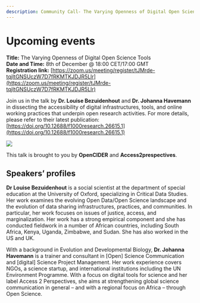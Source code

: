 ```yaml
---
description: Community Call- The Varying Openness of Digital Open Science Tools
---
```


# Upcoming events

**Title:** The Varying Openness of Digital Open Science Tools  
**Date and Time:** 8th of December @ 18:00 CET/17:00 GMT  
**Registration link:** [https://zoom.us/meeting/register/tJMrde-tqjItGNSUczW7D7fRKMTKJDJR5Llr](https://zoom.us/meeting/register/tJMrde-tqjItGNSUczW7D7fRKMTKJDJR5Llr)

Join us in the talk by **Dr. Louise Bezuidenhout** and **Dr. Johanna Havemann** in dissecting the accessibility of digital infrastructures, tools, and online working practices that underpin open research activities. For more details, please refer to their latest publication: [https://doi.org/10.12688/f1000research.26615.1](https://doi.org/10.12688/f1000research.26615.1) 

![](https://lh4.googleusercontent.com/sgIRwAD8ij7BWDtujEKo6s8kT110VyJdgQ0gc5NCZfyRtsre5EXXhdmZ435vr4nvtr5EtiQ22b2U1o3SsNzDrsvtgSo-G4l0oKj1Y6pOklP7FCp-n1RaG8gGu0oikKBIDSKmzeR_)

This talk is brought to you by **OpenCIDER** and **Access2prespectives**.

## **Speakers’ profiles** 

**Dr Louise Bezuidenhout** is a social scientist at the department of special education at the University of Oxford, specializing in Critical Data Studies. Her work examines the evolving Open Data/Open Science landscape and the evolution of data sharing infrastructures, practices, and communities. In particular, her work focuses on issues of justice, access, and marginalization. Her work has a strong empirical component and she has conducted fieldwork in a number of African countries, including South Africa, Kenya, Uganda, Zimbabwe, and Sudan. She has also worked in the US and UK.  


With a background in Evolution and Developmental Biology, **Dr. Johanna Havemann** is a trainer and consultant in \[Open\] Science Communication and \[digital\] Science Project Management. Her work experience covers NGOs, a science startup, and international institutions including the UN Environment Programme. With a focus on digital tools for science and her label Access 2 Perspectives, she aims at strengthening global science communication in general – and with a regional focus on Africa – through Open Science.  


